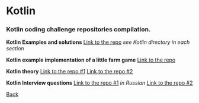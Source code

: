 # Kotlin
### Kotlin coding challenge repositories compilation.

**Kotlin Examples and solutions**
[Link to the repo](https://github.com/shexpyr/Leetcode) *see Kotlin directory in each section*

**Kotlin example implementation of a little farm game**
[Link to the repo](https://github.com/brayvasq/learn-languages/tree/master/kotlin)

**Kotlin theory**
[Link to the repo #1](https://github.com/KotlinBy/awesome-kotlin#readme)
[Link to the repo #2](https://github.com/ImangazalievM/android-developer-reference/blob/main/kotlin.md)

**Kotlin Interview questions**
[Link to the repo #1](https://github.com/timmson/java-interview/blob/master/020-kotlin.md) *in Russian*
[Link to the repo #2](https://github.com/amitshekhariitbhu/android-interview-questions)

[Back](./../README.md)